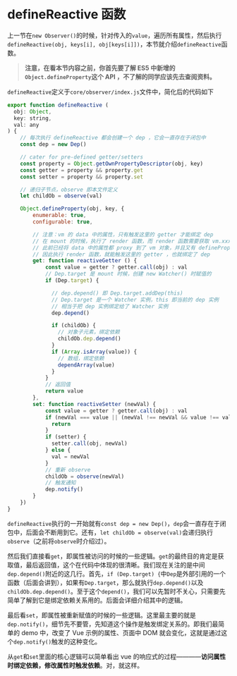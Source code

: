 # defineReactive 函数

上一节在`new Observer()`的时候，针对传入的`value`，遍历所有属性，然后执行`defineReactive(obj, keys[i], obj[keys[i]])`，本节就介绍`defineReactive`函数。

> **注意，在看本节内容之前，你首先要了解 ES5 中新增的`Object.defineProperty`这个 API ，不了解的同学应该先去查阅资料。**

`defineReactive`定义于`core/observer/index.js`文件中，简化后的代码如下

```js
export function defineReactive (
  obj: Object,
  key: string,
  val: any
) {
    // 每次执行 defineReactive 都会创建一个 dep ，它会一直存在于闭包中
    const dep = new Dep()

    // cater for pre-defined getter/setters
    const property = Object.getOwnPropertyDescriptor(obj, key)
    const getter = property && property.get
    const setter = property && property.set

    // 递归子节点，observe 即本文件定义
    let childOb = observe(val)

    Object.defineProperty(obj, key, {
        enumerable: true,
        configurable: true,

        // 注意：vm 的 data 中的属性，只有触发这里的 getter 才能绑定 dep
        // 在 mount 的时候，执行了 render 函数，而 render 函数需要获取 vm.xxx 渲染视图
        // 此前已经将 data 中的属性都 proxy 到了 vm 对象，并且又有 defineProperty 的定义
        // 因此执行 render 函数，就能触发这里的 getter ，也就绑定了 dep
        get: function reactiveGetter () {
            const value = getter ? getter.call(obj) : val
            // Dep.target 是 mount 时候，创建 new Watcher() 时赋值的
            if (Dep.target) {

              // dep.depend() 即 Dep.target.addDep(this)
              // Dep.target 是一个 Watcher 实例，this 即当前的 dep 实例
              // 相当于把 dep 实例绑定给了 Watcher 实例
              dep.depend()

              if (childOb) {
                // 对象子元素，绑定依赖
                childOb.dep.depend()
              }
              if (Array.isArray(value)) {
                // 数组，绑定依赖
                dependArray(value)
              }
            }
            // 返回值
            return value
        },
        set: function reactiveSetter (newVal) {
            const value = getter ? getter.call(obj) : val
            if (newVal === value || (newVal !== newVal && value !== value)) {
              return
            }
            if (setter) {
              setter.call(obj, newVal)
            } else {
              val = newVal
            }
            // 重新 observe
            childOb = observe(newVal)
            // 触发通知
            dep.notify()
        }
    })
}
```

`defineReactive`执行的一开始就有`const dep = new Dep()`，`dep`会一直存在于闭包中，后面会不断用到它。还有，`let childOb = observe(val)`会递归执行`observe`（之前将`observe`时介绍过）。

然后我们直接看`get`，即属性被访问的时候的一些逻辑。`get`的最终目的肯定是获取值，最后返回值，这个在代码中体现的很清晰。我们现在关注的是中间`dep.depend()`附近的这几行。首先，`if (Dep.target) {`中`Dep`是外部引用的一个函数（后面会讲到），如果有`Dep.target`，那么就执行`dep.depend()`以及`childOb.dep.depend()`。至于这个`depend()`，我们可以先暂时不关心，只需要先简单了解到它是绑定依赖关系用的。后面会详细介绍其中的逻辑。

最后看`set`，即属性被重新赋值的时候的一些逻辑。这里最主要的就是`dep.notify()`，细节先不要管，先知道这个操作是触发绑定关系的。即我们最简单的 demo 中，改变了 Vue 示例的属性、页面中 DOM 就会变化，这就是通过这个`dep.notify()`触发的这种变化。

从`get`和`set`里面的核心逻辑可以简单看出 vue 的响应式的过程————**访问属性时绑定依赖，修改属性时触发依赖**。对，就这样。


